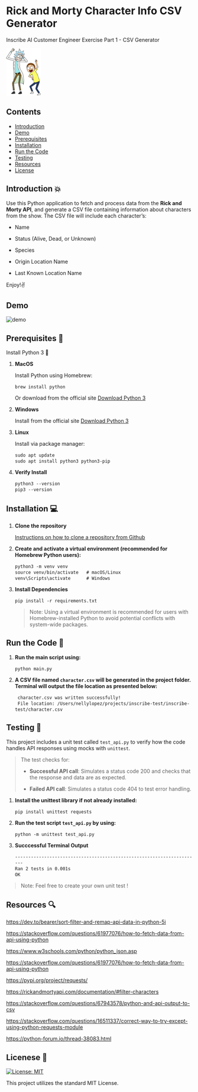# Rick and Morty Character Info CSV Generator

Inscribe AI Customer Engineer Exercise Part 1 - CSV Generator

![image](.//images/rick_and_mortyq.png)

## Contents

- [Introduction](#introduction)
- [Demo](#demo)
- [Prerequisites](#prerequisites)
- [Installation](#installation)
- [Run the Code](#run-the-code)
- [Testing](#testing)
- [Resources](#resources)
- [License](#License)

## Introduction 💥

Use this Python application to fetch and process data from the **Rick and Morty API**, and generate a CSV file containing information about characters from the show. The CSV file will include each character’s:

- Name

- Status (Alive, Dead, or Unknown)

- Species

- Origin Location Name

- Last Known Location Name

Enjoy!✌️

## Demo

![demo](./images/Inscribe_Demo-ezgif.com-video-to-gif-converter.gif)

## Prerequisites 🔌

Install Python 3 🐍

1. **MacOS**
   <p>Install Python using Homebrew:</p>

   ```
   brew install python
   ```

   Or download from the official site [Download Python 3](https://www.python.org/downloads/)

2. **Windows**

   Install from the official site [Download Python 3](https://www.python.org/downloads/)

3. **Linux**
   <p>Install via package manager:<p>

   ```
   sudo apt update
   sudo apt install python3 python3-pip
   ```

4. **Verify Install**

   ```
   python3 --version
   pip3 --version
   ```

## Installation 💻

1. **Clone the repository**

   [Instructions on how to clone a repository from Github](https://docs.github.com/en/repositories/creating-and-managing-repositories/cloning-a-repository)

2. **Create and activate a virtual environment (recommended for Homebrew Python users):**

   ```
   python3 -m venv venv
   source venv/bin/activate   # macOS/Linux
   venv\Scripts\activate      # Windows

   ```

3. **Install Dependencies**

   ```
   pip install -r requirements.txt
   ```

   > Note: Using a virtual environment is recommended for users with Homebrew-installed Python to avoid potential conflicts with system-wide packages.

## Run the Code 🚀

1. **Run the main script using:**

   ```
   python main.py
   ```

2. **A CSV file named `character.csv` will be generated in the project folder. Terminal will output the file location as presented below:**
   ```
    character.csv was written successfully!
    File location: /Users/nellylopez/projects/inscribe-test/inscribe-test/character.csv
   ```

## Testing 💯

This project includes a unit test called `test_api.py` to verify how the code handles API responses using mocks with `unittest`.

> The test checks for:
>
> - **Successful API call**: Simulates a status code 200 and checks that the response and data are as expected.
>
> - **Failed API call**: Simulates a status code 404 to test error handling.

1. **Install the unittest library if not already installed:**

   ```
   pip install unittest requests
   ```

2. **Run the test script `test_api.py` by using:**

   ```
   python -m unittest test_api.py

   ```

3. **Succcessful Terminal Output**

   ```
   ----------------------------------------------------------------------
   Ran 2 tests in 0.001s
   OK

   ```

> Note: Feel free to create your own unit test !

## Resources 🔍

https://dev.to/bearer/sort-filter-and-remap-api-data-in-python-5i

https://stackoverflow.com/questions/61977076/how-to-fetch-data-from-api-using-python

https://www.w3schools.com/python/python_json.asp

https://stackoverflow.com/questions/61977076/how-to-fetch-data-from-api-using-python

https://pypi.org/project/requests/

https://rickandmortyapi.com/documentation/#filter-characters

https://stackoverflow.com/questions/67943578/python-and-api-output-to-csv

https://stackoverflow.com/questions/16511337/correct-way-to-try-except-using-python-requests-module

https://python-forum.io/thread-38083.html

## Licenese 📄

[![License: MIT](https://img.shields.io/badge/License-MIT-yellow.svg)](https://opensource.org/licenses/MIT)

This project utilizes the standard MIT License.
